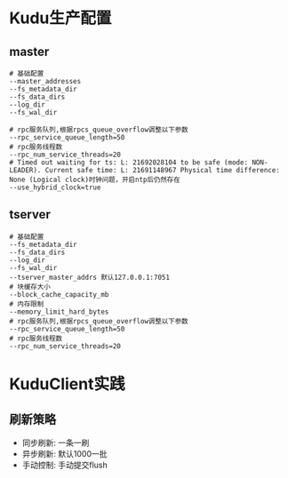 # Kudu生产配置

## master

```
# 基础配置
--master_addresses
--fs_metadata_dir
--fs_data_dirs
--log_dir
--fs_wal_dir

# rpc服务队列,根据rpcs_queue_overflow调整以下参数
--rpc_service_queue_length=50
# rpc服务线程数
--rpc_num_service_threads=20
# Timed out waiting for ts: L: 21692028104 to be safe (mode: NON-LEADER). Current safe time: L: 21691148967 Physical time difference: None (Logical clock)时钟问题，开启ntp后仍然存在
--use_hybrid_clock=true
```

## tserver

```
# 基础配置
--fs_metadata_dir
--fs_data_dirs
--log_dir
--fs_wal_dir
--tserver_master_addrs 默认127.0.0.1:7051
# 块缓存大小
--block_cache_capacity_mb
# 内存限制
--memory_limit_hard_bytes
# rpc服务队列,根据rpcs_queue_overflow调整以下参数
--rpc_service_queue_length=50
# rpc服务线程数
--rpc_num_service_threads=20
```

# KuduClient实践

## 刷新策略

* 同步刷新: 一条一刷
* 异步刷新: 默认1000一批
* 手动控制: 手动提交flush

